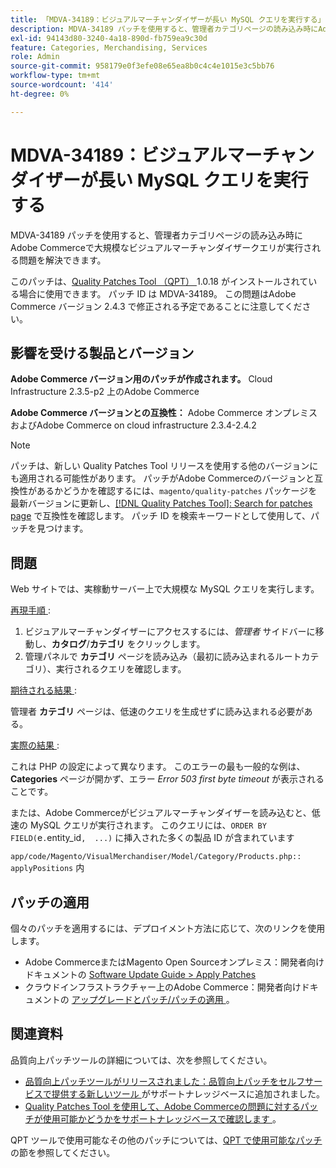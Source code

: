 ```yaml
---
title: 「MDVA-34189：ビジュアルマーチャンダイザーが長い MySQL クエリを実行する」
description: MDVA-34189 パッチを使用すると、管理者カテゴリページの読み込み時にAdobe Commerceで大規模なビジュアルマーチャンダイザークエリが実行される問題を解決できます。
exl-id: 94143d80-3240-4a18-890d-fb759ea9c30d
feature: Categories, Merchandising, Services
role: Admin
source-git-commit: 958179e0f3efe08e65ea8b0c4c4e1015e3c5bb76
workflow-type: tm+mt
source-wordcount: '414'
ht-degree: 0%

---
```


# MDVA-34189：ビジュアルマーチャンダイザーが長い MySQL クエリを実行する

MDVA-34189 パッチを使用すると、管理者カテゴリページの読み込み時にAdobe Commerceで大規模なビジュアルマーチャンダイザークエリが実行される問題を解決できます。

このパッチは、[Quality Patches Tool （QPT） ](/help/announcements/adobe-commerce-announcements/magento-quality-patches-released-new-tool-to-self-serve-quality-patches.md)1.0.18 がインストールされている場合に使用できます。 パッチ ID は MDVA-34189。 この問題はAdobe Commerce バージョン 2.4.3 で修正される予定であることに注意してください。

## 影響を受ける製品とバージョン

**Adobe Commerce バージョン用のパッチが作成されます。** Cloud Infrastructure 2.3.5-p2 上のAdobe Commerce

**Adobe Commerce バージョンとの互換性：** Adobe Commerce オンプレミスおよびAdobe Commerce on cloud infrastructure 2.3.4-2.4.2

>[!NOTE]
>
>パッチは、新しい Quality Patches Tool リリースを使用する他のバージョンにも適用される可能性があります。 パッチがAdobe Commerceのバージョンと互換性があるかどうかを確認するには、`magento/quality-patches` パッケージを最新バージョンに更新し、[[!DNL Quality Patches Tool]: Search for patches page](https://devdocs.magento.com/quality-patches/tool.html#patch-grid) で互換性を確認します。 パッチ ID を検索キーワードとして使用して、パッチを見つけます。

## 問題

Web サイトでは、実稼動サーバー上で大規模な MySQL クエリを実行します。

<u> 再現手順 </u>:

1. ビジュアルマーチャンダイザーにアクセスするには、*管理者* サイドバーに移動し、**カタログ**/**カテゴリ** をクリックします。
1. 管理パネルで **カテゴリ** ページを読み込み（最初に読み込まれるルートカテゴリ）、実行されるクエリを確認します。

<u> 期待される結果 </u>:

管理者 **カテゴリ** ページは、低速のクエリを生成せずに読み込まれる必要がある。

<u> 実際の結果 </u>:

これは PHP の設定によって異なります。 このエラーの最も一般的な例は、**Categories** ページが開かず、エラー *Error 503 first byte timeout* が表示されることです。

または、Adobe Commerceがビジュアルマーチャンダイザーを読み込むと、低速の MySQL クエリが実行されます。 このクエリには、`ORDER BY FIELD(`e`.`entity_id`,  ...)` に挿入された多くの製品 ID が含まれています

`app/code/Magento/VisualMerchandiser/Model/Category/Products.php:: applyPositions` 内

## パッチの適用

個々のパッチを適用するには、デプロイメント方法に応じて、次のリンクを使用します。

* Adobe CommerceまたはMagento Open Sourceオンプレミス：開発者向けドキュメントの [Software Update Guide > Apply Patches](https://devdocs.magento.com/guides/v2.4/comp-mgr/patching/mqp.html)
* クラウドインフラストラクチャー上のAdobe Commerce：開発者向けドキュメントの [ アップグレードとパッチ/パッチの適用 ](https://devdocs.magento.com/cloud/project/project-patch.html)。

## 関連資料

品質向上パッチツールの詳細については、次を参照してください。

* [ 品質向上パッチツールがリリースされました：品質向上パッチをセルフサービスで提供する新しいツール ](/help/announcements/adobe-commerce-announcements/magento-quality-patches-released-new-tool-to-self-serve-quality-patches.md) がサポートナレッジベースに追加されました。
* [Quality Patches Tool を使用して、Adobe Commerceの問題に対するパッチが使用可能かどうかをサポートナレッジベースで確認します ](/help/support-tools/patches-available-in-qpt-tool/check-patch-for-magento-issue-with-magento-quality-patches.md)。

QPT ツールで使用可能なその他のパッチについては、[QPT で使用可能なパッチ ](https://support.magento.com/hc/en-us/sections/360010506631-Patches-available-in-QPT-tool-) の節を参照してください。
